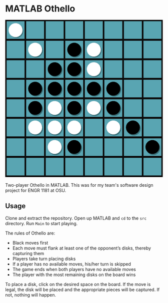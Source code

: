 # MATLAB Othello

![screenshot](https://raw.githubusercontent.com/qxxxb/matlab-othello/assets/screenshot.png)

Two-player Othello in MATLAB. This was for my team's software design project
for ENGR 1181 at OSU.

## Usage

Clone and extract the repository. Open up MATLAB and `cd` to the `src`
directory. Run `Main` to start playing.

The rules of Othello are:
- Black moves first
- Each move must flank at least one of the opponent’s disks, thereby capturing
  them
- Players take turn placing disks
- If a player has no available moves, his/her turn is skipped
- The game ends when both players have no available moves
- The player with the most remaining disks on the board wins

To place a disk, click on the desired space on the board. If the move is legal,
the disk will be placed and the appropriate pieces will be captured. If not,
nothing will happen.
